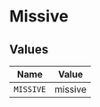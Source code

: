 # Missive


## Values

| Name      | Value     |
| --------- | --------- |
| `MISSIVE` | missive   |